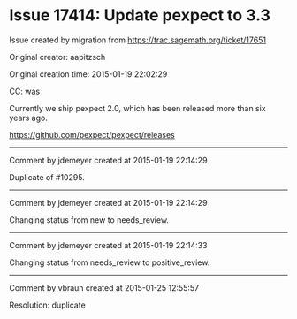 # Issue 17414: Update pexpect to 3.3

Issue created by migration from https://trac.sagemath.org/ticket/17651

Original creator: aapitzsch

Original creation time: 2015-01-19 22:02:29

CC:  was

Currently we ship pexpect 2.0, which has been released more than six years ago.

https://github.com/pexpect/pexpect/releases


---

Comment by jdemeyer created at 2015-01-19 22:14:29

Duplicate of #10295.


---

Comment by jdemeyer created at 2015-01-19 22:14:29

Changing status from new to needs_review.


---

Comment by jdemeyer created at 2015-01-19 22:14:33

Changing status from needs_review to positive_review.


---

Comment by vbraun created at 2015-01-25 12:55:57

Resolution: duplicate
